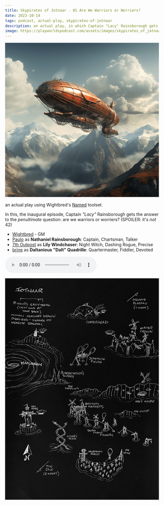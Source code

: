 ```yaml
---
title: Skypirates of Jotnaar - 01 Are We Warriors or Worriers?
date: 2023-10-14
tags: podcast, actual-play, skypirates-of-jotnaar
description: an actual play, in which Captain "Lacy" Rainsborough gets the answer to the penultimate question -- are we warriors or worriers?
image: https://playworldspodcast.com/assets/images/skypirates_of_jatnaar_square.png
---
```


![thumb](assets/images/skypirates_of_jatnaar_square.png)

an actual play using Wightbred's [Named](https://wightbred.itch.io/named) toolset.

In this, the inaugural episode, Captain _"Lacy"_ Rainsborough gets the answer to the _penultimate_ question: are we warriors or worriers? (SPOILER: it's _not_ 42)

- [Wightbred](https://wightbred.itch.io/named) - GM
- [Paulo](https://www.lulu.com/shop/paul-jennings-and-kitty-hiraeth/palaeolithic-voyages/paperback/product-kpmy8y.html) as **Nathaniel Rainsborough**: Captain, Chartsman, Talker
- [7th Outpost](https://tale-of-rat-and-snake.blogspot.com) as **Lily Windchaser**: Night Witch, Dashing Rogue, Precise
- [brine](https://brine.dev) as **Daltanious "Dalt" Quadrille**: Quartermaster, Fiddler, Devoted

<audio controls src="https://archive.org/download/skypirates_of_jotnaar/skypirates_of_jotnaar.mp3"></audio>

![image](assets/images/jotnaar.png)
